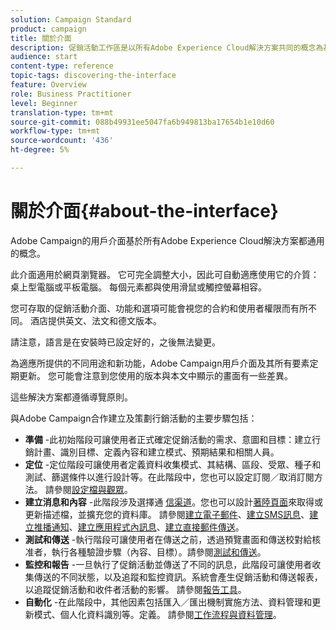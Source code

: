 ```yaml
---
solution: Campaign Standard
product: campaign
title: 關於介面
description: 促銷活動工作區是以所有Adobe Experience Cloud解決方案共同的概念為基礎。
audience: start
content-type: reference
topic-tags: discovering-the-interface
feature: Overview
role: Business Practitioner
level: Beginner
translation-type: tm+mt
source-git-commit: 088b49931ee5047fa6b949813ba17654b1e10d60
workflow-type: tm+mt
source-wordcount: '436'
ht-degree: 5%

---
```



# 關於介面{#about-the-interface}

Adobe Campaign的用戶介面基於所有Adobe Experience Cloud解決方案都通用的概念。

此介面適用於網頁瀏覽器。 它可完全調整大小，因此可自動適應使用它的介質：桌上型電腦或平板電腦。 每個元素都與使用滑鼠或觸控螢幕相容。

您可存取的促銷活動介面、功能和選項可能會視您的合約和使用者權限而有所不同。 酒店提供英文、法文和德文版本。

請注意，語言是在安裝時已設定好的，之後無法變更。

為適應所提供的不同用途和新功能，Adobe Campaign用戶介面及其所有要素定期更新。 您可能會注意到您使用的版本與本文中顯示的畫面有一些差異。

這些解決方案都遵循導覽原則。

與Adobe Campaign合作建立及策劃行銷活動的主要步驟包括：

* **準備** -此初始階段可讓使用者正式確定促銷活動的需求、意圖和目標：建立行銷計畫、識別目標、定義內容和建立模式、預期結果和相關人員。
* **定位** -定位階段可讓使用者定義資料收集模式、其結構、區段、受眾、種子和測試、篩選條件以進行設計等。在此階段中，您也可以設定訂閱／取消訂閱方法。 請參閱[設定檔與觀眾](../../audiences/using/about-profiles.md)。
* **建立消息和內容** -此階段涉及選擇通 [信渠道](../../channels/using/get-started-communication-channels.md)。您也可以設計[著陸頁面](../../channels/using/getting-started-with-landing-pages.md)來取得或更新描述檔，並擴充您的資料庫。 請參閱[建立電子郵件](../../channels/using/creating-an-email.md)、[建立SMS訊息](../../channels/using/creating-an-sms-message.md)、[建立推播通知](../../channels/using/preparing-and-sending-a-push-notification.md)、[建立應用程式內訊息](../../channels/using/about-in-app-messaging.md)、[建立直接郵件傳送](../../channels/using/creating-the-direct-mail.md)。
* **測試和傳送** -執行階段可讓使用者在傳送之前，透過預覽畫面和傳送校對給核准者，執行各種驗證步驟（內容、目標）。請參閱[測試和傳送](../../sending/using/get-started-sending-messages.md)。
* **監控和報告** -一旦執行了促銷活動並傳送了不同的訊息，此階段可讓使用者收集傳送的不同狀態，以及追蹤和監控資訊。系統會產生促銷活動和傳送報表，以追蹤促銷活動和收件者活動的影響。 請參閱[報告工具](../../reporting/using/about-dynamic-reports.md)。
* **自動化** -在此階段中，其他因素包括匯入／匯出機制實施方法、資料管理和更新模式、個人化資料識別等。定義。 請參閱[工作流程與資料管理](../../automating/using/get-started-workflows.md)。